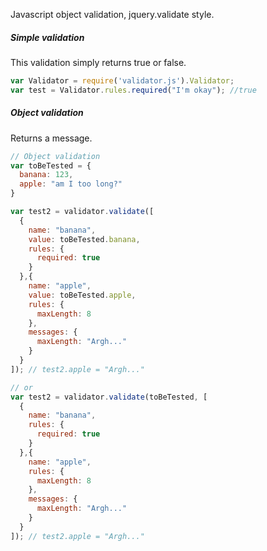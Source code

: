 Javascript object validation, jquery.validate style.

##### Simple validation

This validation simply returns true or false.

```javascript
var Validator = require('validator.js').Validator;
var test = Validator.rules.required("I'm okay"); //true
````

##### Object validation

Returns a message.

```javascript
// Object validation
var toBeTested = {
  banana: 123,
  apple: "am I too long?"
}

var test2 = validator.validate([
  {
    name: "banana",
    value: toBeTested.banana,
    rules: {
      required: true
    }
  },{
    name: "apple",
    value: toBeTested.apple,
    rules: {
      maxLength: 8
    },
    messages: {
      maxLength: "Argh..."
    }
  }
]); // test2.apple = "Argh..."

// or
var test2 = validator.validate(toBeTested, [
  {
    name: "banana",
    rules: {
      required: true
    }
  },{
    name: "apple",
    rules: {
      maxLength: 8
    },
    messages: {
      maxLength: "Argh..."
    }
  }
]); // test2.apple = "Argh..."
```
